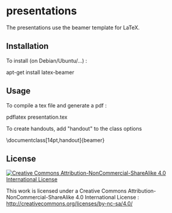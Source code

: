 presentations
=============

The presentations use the beamer template for LaTeX.

Installation
------------

To install (on Debian/Ubuntu/...) :

apt-get install latex-beamer

Usage
-----

To compile a tex file and generate a pdf :

pdflatex presentation.tex

To create handouts, add "handout" to the class options

\documentclass[14pt,handout]{beamer}

License
-------

[![Creative Commons Attribution-NonCommercial-ShareAlike 4.0 International License](http://i.creativecommons.org/l/by-nc-sa/4.0/88x31.png)](http://creativecommons.org/licenses/by-nc-sa/4.0/
)

This work is licensed under a Creative Commons Attribution-NonCommercial-ShareAlike 4.0 International License : 
http://creativecommons.org/licenses/by-nc-sa/4.0/
